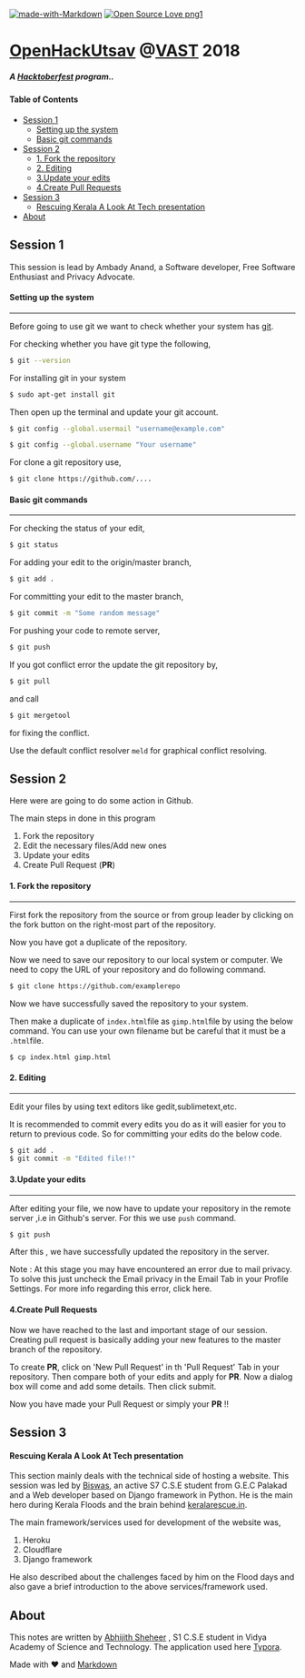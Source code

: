 [![made-with-Markdown](https://img.shields.io/badge/Made%20with-Markdown-1f425f.svg)](http://commonmark.org) [![Open Source Love png1](https://badges.frapsoft.com/os/v1/open-source.png?v=103)](https://github.com/ellerbrock/open-source-badges/) 

# [OpenHackUtsav](http://fossers.vidyaacademy.ac.in/OpenHackUtsav.html) @[VAST](http://www.vidyaacademy.ac.in/) 2018

##### A [Hacktoberfest](https://hacktoberfest.digitalocean.com/) program.. 

#### Table of Contents  
  * [Session 1](#session-1)
      - [Setting up the system](#setting-up-the-system)
      - [Basic git commands](#basic-git-commands)
  * [Session 2](#session-2)
      - [1. Fork the repository](#1-fork-the-repository)
      - [2. Editing](#2-editing)
      - [3.Update your edits](#3update-your-edits)
      - [4.Create Pull Requests](#4create-pull-requests)
  * [Session 3](#session-3)
      - [Rescuing Kerala A Look At Tech presentation](#rescuing-kerala-a-look-at-tech-presentation)
  * [About](#about)


## Session 1

This session is lead by Ambady Anand, a Software developer, Free Software Enthusiast and Privacy Advocate.

#### Setting up the system

------

Before going to use git we want  to check whether your system has [git](https://git-scm.com/).

For checking whether you have git type the following,

```bash
$ git --version
```

For installing git in your system

```bash
$ sudo apt-get install git
```

Then open up the terminal and update your git account.

```bash
$ git config --global.usermail "username@example.com"

$ git config --global.username "Your username"
```

For clone a git repository use,

```bash
$ git clone https://github.com/....
```



#### Basic git commands

------

For checking the status of your edit,

```bash
$ git status
```



For adding your edit to the origin/master branch,

```bash
$ git add .
```



For committing your edit to the master branch,

```bash
$ git commit -m "Some random message"
```



For pushing your code to remote server,

```bash
$ git push
```



If you got conflict error the update the git repository by,

```bash
$ git pull
```

and call 

```bash
$ git mergetool
```

for fixing the conflict.

Use the default conflict resolver ``meld`` for graphical conflict resolving.



## Session 2

Here were are going to do some action in Github.

The main steps in done in this program

1. Fork the repository
2. Edit the necessary files/Add new ones
3. Update your edits
4. Create Pull Request (**PR**)



#### 1. Fork the repository

------

First fork the repository from the source or from group leader by clicking on the fork button on the right-most part of the repository.

Now you have got a duplicate of the repository.

Now we need to save our repository to our local system or computer. We need to copy the URL of your repository and do following command.

```bash
$ git clone https://github.com/examplerepo
```

Now we have successfully saved the repository to your system.

Then make a duplicate of ``index.html``file as ``gimp.html``file by using the below command. You can use your own filename but be careful that it must be a ``.html``file.

```bash
$ cp index.html gimp.html
```

#### 2. Editing

------

Edit your files by using text editors like gedit,sublimetext,etc.

It is recommended to commit every edits you do as it will easier for you to return to previous code. So for committing your edits do the below code.

```bash
$ git add .
$ git commit -m "Edited file!!"
```

#### 3.Update your edits

------

After editing your file, we now have to update your repository in the remote server ,i.e in Github's server. For this we use ``push`` command.

```bash
$ git push
```

After this , we have successfully updated the repository in the server.

Note : At this stage you may have encountered an error due to mail privacy. To solve this just uncheck the Email privacy in the Email Tab in your Profile Settings. For more info regarding this error, click here.

#### 4.Create Pull Requests

Now we have reached to the last and important stage of our session. Creating  pull request is basically adding your new features to the master branch of the repository.

To create **PR**, click on 'New Pull Request' in th 'Pull Request' Tab in your repository. Then compare both of your edits and apply for **PR**. Now a dialog box will come and add some details. Then click submit.

Now you have made your Pull Request or simply your **PR** !!

## Session 3

#### Rescuing Kerala A Look At Tech presentation

This section mainly deals with the technical side of hosting a website. This session was led by [Biswas](https://biswas.me), an active S7 C.S.E student from G.E.C Palakad and a Web developer based on Django framework in Python. He is the main hero during  Kerala Floods and the brain behind [keralarescue.in](keralarescue.in).

The main framework/services used for development of the website was,

1. Heroku
2. Cloudflare
3. Django framework

He also described about the challenges faced by him on the Flood days and also gave a brief introduction to the above services/framework used.

## About

This notes are written by [Abhijith Sheheer](mailto:abhijithsheheer@gmail.com) , S1 C.S.E student in Vidya Academy of Science and Technology. The application used here [Typora](http://typora.io/).

Made with :heart: and [Markdown](https://daringfireball.net/projects/markdown/syntax)
